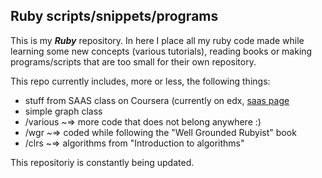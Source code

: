 ## Ruby scripts/snippets/programs

This is my ***Ruby*** repository. In here I place all my ruby code made while learning some new concepts (various tutorials), reading books or making programs/scripts that are too small for their own repository.

This repo currently includes, more or less, the following things:

- stuff from SAAS class on Coursera (currently on edx, [saas page](https://www.edx.org/course/uc-berkeley/cs-169-1x/software-service/993)
- simple graph class
- /various ~=> more code that does not belong anywhere :)
- /wgr ~=> coded while following the "Well Grounded Rubyist" book
- /clrs ~=> algorithms from "Introduction to algorithms"


This repositoriy is constantly being updated.